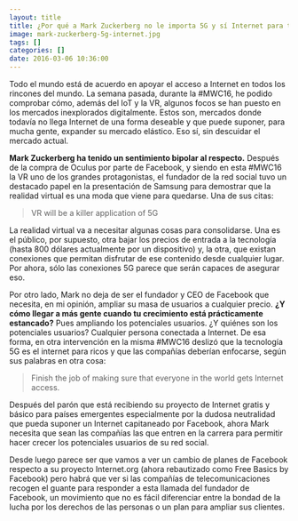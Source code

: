 ```yaml
---
layout: title
title: ¿Por qué a Mark Zuckerberg no le importa 5G y sí Internet para todos?
image: mark-zuckerberg-5g-internet.jpg
tags: []
categories: []
date: 2016-03-06 10:36:00
---
```


Todo el mundo está de acuerdo en apoyar el acceso a Internet en todos los rincones del mundo. La semana pasada, durante la #MWC16, he podido comprobar cómo, además del IoT y la VR, algunos focos se han puesto en los mercados inexplorados digitalmente. Estos son, mercados donde todavía no llega Internet de una forma deseable y que puede suponer, para mucha gente, expander su mercado elástico. Eso sí, sin descuidar el mercado actual.

**Mark Zuckerberg ha tenido un sentimiento bipolar al respecto.** Después de la compra de Oculus por parte de Facebook, y siendo en esta #MWC16 la VR uno de los grandes protagonistas, el fundador de la red social tuvo un destacado papel en la presentación de Samsung para demostrar que la realidad virtual es una moda que viene para quedarse. Una de sus citas:

>VR will be a killer application of 5G

La realidad virtual va a necesitar algunas cosas para consolidarse. Una es el público, por supuesto, otra bajar los precios de entrada a la tecnología (hasta 800 dólares actualmente por un dispositivo) y, la otra, que existan conexiones que permitan disfrutar de ese contenido desde cualquier lugar. Por ahora, sólo las conexiones 5G parece que serán capaces de asegurar eso.

Por otro lado, Mark no deja de ser el fundador y CEO de Facebook que necesita, en mi opinión, ampliar su masa de usuarios a cualquier precio. **¿Y cómo llegar a más gente cuando tu crecimiento está prácticamente estancado?** Pues ampliando los potenciales usuarios. ¿Y quiénes son los potenciales usuarios? Cualquier persona conectada a Internet. De esa forma, en otra intervención en la misma #MWC16 deslizó que la tecnología 5G es el internet para ricos y que las compañías deberían enfocarse, según sus palabras en otra cosa:

> Finish the job of making sure that everyone in the world gets Internet access.

Después del parón que está recibiendo su proyecto de Internet gratis y básico para países emergentes especialmente por la dudosa neutralidad que pueda suponer un Internet capitaneado por Facebook, ahora Mark necesita que sean las compañías las que entren en la carrera para permitir hacer crecer los potenciales usuarios de su red social.

Desde luego parece ser que vamos a ver un cambio de planes de Facebook respecto a su proyecto Internet.org (ahora rebautizado como Free Basics by Facebook) pero habrá que ver si las compañías de telecomunicaciones recogen el guante para responder a esta llamada del fundador de Facebook, un movimiento que no es fácil diferenciar entre la bondad de la lucha por los derechos de las personas o un plan para ampliar sus clientes.
